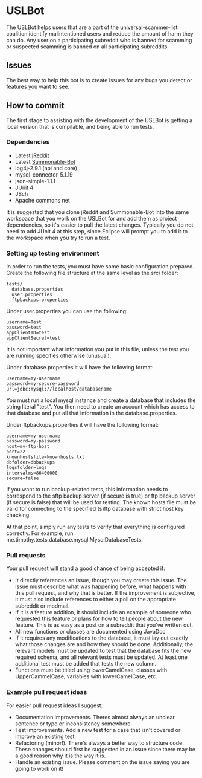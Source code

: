 # USLBot

The USLBot helps users that are a part of the universal-scammer-list coalition identify malintentioned users and reduce the amount of harm they can do. Any user on a participating subreddit who is banned for scamming or suspected scamming is banned on all participating subreddits. 

## Issues

The best way to help this bot is to create issues for any bugs you detect or features you want to see. 

## How to commit

The first stage to assisting with the development of the USLBot is getting a local version that is compilable, and being able to run tests.

### Dependencies

- Latest [jReddit](https://github.com/tjstretchalot/jreddit)
- Latest [Summonable-Bot](https://github.com/tjstretchalot/summonable-bot)
- log4j-2.9.1 (api and core)
- mysql-connector-5.1.19 
- json-simple-1.1.1
- JUnit 4
- JSch
- Apache commons net

It is suggested that you clone jReddit and Summonable-Bot into the same workspace that you work on the USLBot for and add them as project dependencies, so it's easier to pull the latest changes. Typically you do not need to add JUnit 4 at this step, since Eclipse will prompt you to add it to the workspace when you try to run a test.

### Setting up testing environment

In order to run the tests, you must have some basic configuration prepared. Create the following file structure at the same level as the src/ folder:

    tests/
      database.properties
      user.properties
      ftpbackups.properties
      
Under user.properties you can use the following:

    username=Test
    password=test
    appClientID=test
    appClientSecret=test

It is not important what information you put in this file, unless the test you are running specifies otherwise (unusual).
    
Under database.properties it will have the following format:

    username=my-username
    password=my-secure-password
    url=jdbc:mysql://localhost/databasename

You must run a local mysql instance and create a database that includes the string literal "test". You then need to create an account which has access to that database and put all that information in the database.properties.

Under ftpbackups.properties it will have the following format:

    username=my-username
    password=my-password
    host=my-ftp-host
    port=22
    knownhostsfile=knownhosts.txt
    dbfolder=dbbackups
    logsfolder=logs
    intervalms=86400000
    secure=false
    

If you want to run backup-related tests, this information needs to correspond to the sftp backup server (if secure is true) or ftp backup server (if secure is false) that will be used for testing. The known hosts file must be valid for connecting to the specified (s)ftp database with strict host key checking.

At that point, simply run any tests to verify that everything is configured correctly. For example, run me.timothy.tests.database.mysql.MysqlDatabaseTests.

### Pull requests

Your pull request will stand a good chance of being accepted if:

- It directly references an issue, though you may create this issue. The issue must describe what was happening before, what happens with this pull request, and why that is better. If the improvement is subjective, it must also include references to either a poll on the appropriate subreddit or modmail. 
- If it is a feature addition, it should include an example of someone who requested this feature or plans for how to tell people about the new feature. This is as easy as a post on a subreddit that you've written out.
- All new functions or classes are documented using JavaDoc
- If it requires any modifications to the database, it must lay out exactly what those changes are and how they should be done. Additionally,
the relevant models must be updated to test that the database fits the new required schema, and all relevant tests must be updated. At least 
one additional test must be added that tests the new column.
- Functions must be titled using lowerCamelCase, classes with UpperCammelCase, variables with lowerCamelCase, etc.

### Example pull request ideas 

For easier pull request ideas I suggest:

- Documentation improvements. Theres almost always an unclear sentence or typo or inconsistency somewhere
- Test improvements. Add a new test for a case that isn't covered or improve an existing test.
- Refactoring (minor!). There's always a better way to structure code. These changes should first be 
suggested in an issue since there may be a good reason why it is the way it is.
- Handle an existing issue. Please comment on the issue saying you are going to work on it!